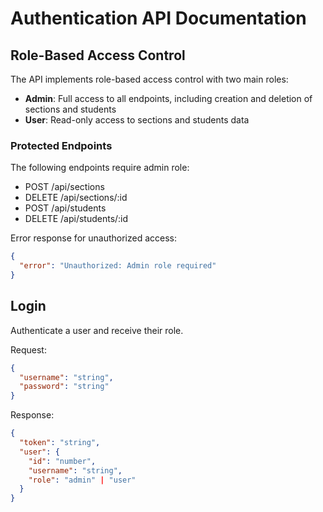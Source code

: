 # Authentication API Documentation

## Role-Based Access Control

The API implements role-based access control with two main roles:
- **Admin**: Full access to all endpoints, including creation and deletion of sections and students
- **User**: Read-only access to sections and students data

### Protected Endpoints
The following endpoints require admin role:
- POST /api/sections
- DELETE /api/sections/:id
- POST /api/students
- DELETE /api/students/:id

Error response for unauthorized access:
```json
{
  "error": "Unauthorized: Admin role required"
}
```

## Login
Authenticate a user and receive their role.

Request:
```json
{
  "username": "string",
  "password": "string"
}
```

Response:
```json
{
  "token": "string",
  "user": {
    "id": "number",
    "username": "string",
    "role": "admin" | "user"
  }
}
```